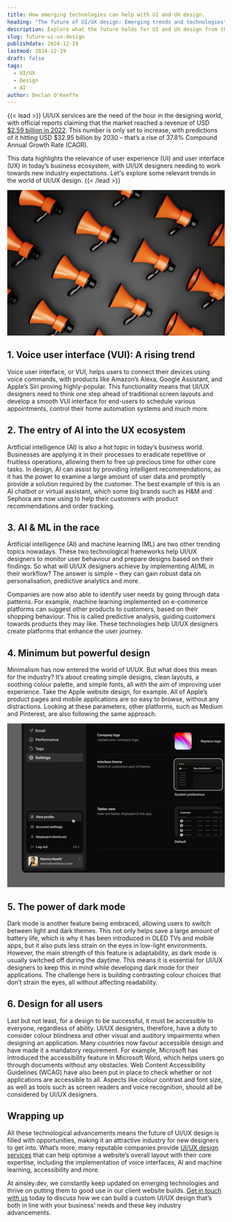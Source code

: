 ```yaml
---
title: How emerging technologies can help with UI and UX design.
heading: "The future of UI/UX design: Emerging trends and technologies"
description: Explore what the future holds for UI and UX design from the entry of AI to the design ecosystem to how dark mode can help with your designs.
slug: future-ui-ux-design
publishdate: 2024-12-19
lastmod: 2024-12-19
draft: false
tags:
  - UI/UX
  - Design
  - AI
author: Declan O'Keeffe
---
```


{{< lead >}}
UI/UX services are the need of the hour in the designing world, with official reports claiming that the market reached a
revenue of USD [$2.59 billion in 2022](https://www.fortunebusinessinsights.com/ux-services-market-108780). This number
is only set to increase, with predictions of it hitting USD $32.95 billion by 2030 – that’s a rise of 37.8% Compound
Annual Growth Rate (CAGR).

This data highlights the relevance of user experience (UI) and user interface (UX) in today’s business ecosystem, with
UI/UX designers needing to work towards new industry expectations. Let's explore some relevant trends in the world of
UI/UX design.
{{< /lead >}}

![Megaphone](images/megaphone.jpg)

## 1. Voice user interface (VUI): A rising trend

Voice user interface, or VUI, helps users to connect their devices using voice commands, with products like Amazon’s
Alexa, Google Assistant, and Apple’s Siri proving highly-popular. This functionality means that UI/UX designers need to
think one step ahead of traditional screen layouts and develop a smooth VUI interface for end-users to schedule various
appointments, control their home automation systems and much more.

## 2. The entry of AI into the UX ecosystem

Artificial intelligence (AI) is also a hot topic in today’s business world. Businesses are applying it in their
processes to eradicate repetitive or fruitless operations, allowing them to free up precious time for other core tasks.
In design, AI can assist by providing intelligent recommendations, as it has the power to examine a large amount of user
data and promptly provide a solution required by the customer. The best example of this is an AI chatbot or virtual
assistant, which some big brands such as H&M and Sephora are now using to help their customers with product
recommendations and order tracking.

## 3. AI & ML in the race

Artificial intelligence (AI) and machine learning (ML) are two other trending topics nowadays. These two technological
frameworks help UI/UX designers to monitor user behaviour and prepare designs based on their findings. So what will
UI/UX designers achieve by implementing AI/ML in their workflow? The answer is simple – they can gain robust data on
personalisation, predictive analytics and more.

Companies are now also able to identify user needs by going through data
patterns. For example, machine learning implemented on e-commerce platforms can suggest other products to customers,
based on their shopping behaviour. This is called predictive analysis, guiding customers towards products they may like.
These technologies help UI/UX designers create platforms that enhance the user journey.

## 4. Minimum but powerful design

Minimalism has now entered the world of UI/UX. But what does this mean for the industry? It’s about creating simple
designs, clean layouts, a soothing colour palette, and simple fonts, all with the aim of improving user experience. Take
the Apple website design, for example. All of Apple’s product pages and mobile applications are so easy to browse,
without any distractions. Looking at these parameters, other platforms, such as Medium and Pinterest, are also following
the same approach.

![Dark Mode UI](images/dark-mode.jpg)

## 5. The power of dark mode

Dark mode is another feature being embraced, allowing users to switch between light and dark themes. This not only helps
save a large amount of battery life, which is why it has been introduced in OLED TVs and mobile apps, but it also puts
less strain on the eyes in low-light environments. However, the main strength of this feature is adaptability, as dark
mode is usually switched off during the daytime. This means it is essential for UI/UX designers to keep this in mind
while developing dark mode for their applications. The challenge here is building contrasting colour choices that don’t
strain the eyes, all without affecting readability.

## 6. Design for all users

Last but not least, for a design to be successful, it must be accessible to everyone, regardless of ability. UI/UX
designers, therefore, have a duty to consider colour blindness and other visual and auditory impairments when designing
an application. Many countries now favour accessible design and have made it a mandatory requirement. For example,
Microsoft has introduced the accessibility feature in Microsoft Word, which helps users go through documents without any
obstacles. Web Content Accessibility Guidelines (WCAG) have also been put in place to check whether or not applications
are accessible to all. Aspects like colour contrast and font size, as well as tools such as screen readers and voice
recognition, should all be considered by UI/UX designers.

## Wrapping up

All these technological advancements means the future of UI/UX design is filled with opportunities, making it an
attractive industry for new designers to get into. What’s more, many reputable companies provide [UI/UX design services](https://esparkinfo.com/ui-ux-design-services.html)
that can help optimise a website’s overall layout with their core expertise, including the implementation of voice interfaces, AI and machine learning, accessibility and more.

At ainsley.dev, we constantly keep updated on emerging technologies and thrive on putting them to good use in our client
website builds. [Get in touch with us](https://ainsley.dev/contact/) today to discuss how we can build a custom UI/UX
design that’s both in line with your business’ needs and these key industry advancements.

